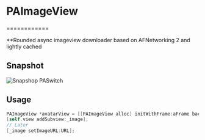 # PAImageView
============

**Rounded async imageview downloader based on AFNetworking 2 and lightly cached

## Snapshot

![Snapshop PASwitch](https://raw.github.com/abiaad/paimageview/master/snapshot.gif)

## Usage

```objective-c
PAImageView *avatarView = [[PAImageView alloc] initWithFrame:aFrame backgroundProgressColor:[UIColor whiteColor] progressColor:[UIColor lightGrayColor]];
[self.view addSubview:_image];
// Later
[_image setImageURL:URL];
```
